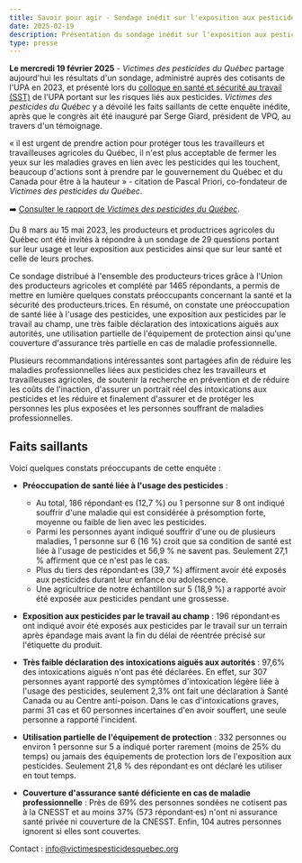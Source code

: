```yaml
---
title: Savoir pour agir - Sondage inédit sur l'exposition aux pesticides des agriculteurs·trices québécois·es
date: 2025-02-19
description: Présentation du sondage inédit sur l'exposition aux pesticides des agriculteurs·trices québécois·es
type: presse 
---
```

**Le mercredi 19 février 2025** - *Victimes des pesticides du Québec* partage aujourd'hui les résultats d'un sondage, administré auprès des cotisants de l'UPA en 2023, et présenté lors du [colloque en santé et sécurité au travail (SST)](https://www.upa.qc.ca/producteur/sante-securite-et-mieux-etre/sante-et-securite/colloque-sst) de l'UPA portant sur les risques liés aux pesticides. *Victimes des pesticides du Québec* y a dévoilé les faits saillants de cette enquête inédite, après que le congrès ait été inauguré par Serge Giard, président de VPQ, au travers d'un témoignage. 

« il est urgent de prendre action pour protéger tous les travailleurs et travailleuses agricoles du Québec, il n'est plus acceptable de fermer les yeux sur les maladies graves en lien avec les pesticides qui les touchent, beaucoup d'actions sont à prendre par le gouvernement du Québec et du Canada pour être à la hauteur » - citation de Pascal Priori, co-fondateur de *Victimes des pesticides du Québec*.

➡️ [Consulter le rapport de *Victimes des pesticides du Québec*](VPQ_Rapport_Sondage_VPQ-18-02-2025Vf.pdf).

Du 8 mars au 15 mai 2023, les producteurs et productrices agricoles du Québec ont été invités à répondre à un sondage de 29 questions portant sur leur usage et leur exposition aux pesticides ainsi que sur leur santé et celle de leurs proches.

Ce sondage distribué à l'ensemble des producteurs·trices grâce à l'Union des producteurs agricoles et complété par 1465 répondants, a permis de mettre en lumière quelques constats préoccupants concernant la santé et la sécurité des producteurs.trices. En résumé, on constate une préoccupation de santé liée à l'usage des pesticides, une exposition aux pesticides par le travail au champ, une très faible déclaration des intoxications aiguës aux autorités, une utilisation partielle de l'équipement de protection ainsi qu'une couverture d'assurance très partielle en cas de maladie professionnelle.

Plusieurs recommandations intéressantes sont partagées afin de réduire les maladies professionnelles liées aux pesticides chez les travailleurs et travailleuses agricoles, de soutenir la recherche en prévention et de réduire les coûts de l'inaction, d'assurer un portrait réel des intoxications aux pesticides et les réduire et finalement d'assurer et de protéger les personnes les plus exposées et les personnes souffrant de maladies professionnelles.

## Faits saillants

Voici quelques constats préoccupants de cette enquête : 

- **Préoccupation de santé liée à l'usage des pesticides** :
  - Au total, 186 répondant·es (12,7 %) ou 1 personne sur 8 ont indiqué souffrir d'une maladie qui est considérée à présomption forte, moyenne ou faible de lien avec les pesticides.
  - Parmi les personnes ayant indiqué souffrir d'une ou de plusieurs maladies, 1 personne sur 6 (16 %) croit que sa condition de santé est liée à l'usage de pesticides et 56,9 % ne savent pas. Seulement 27,1 % affirment que ce n'est pas le cas.
  - Plus du tiers des répondant·es (39,7 %) affirment avoir été exposés aux pesticides durant leur enfance ou adolescence.
  - Une agricultrice de notre échantillon sur 5 (18,9 %) a rapporté avoir été exposée aux pesticides pendant une grossesse.

- **Exposition aux pesticides par le travail au champ** : 196 répondant·es ont indiqué avoir été exposés aux pesticides par le travail sur un terrain après épandage mais avant la fin du délai de réentrée précisé sur l'étiquette du produit.
- **Très faible déclaration des intoxications aiguës aux autorités** : 97,6% des intoxications aiguës n'ont pas été déclarées. En effet, sur 307 personnes ayant rapporté des symptômes d'intoxication légère liée à l'usage des pesticides, seulement 2,3% ont fait une déclaration à Santé Canada ou au Centre anti-poison. Dans le cas d'intoxications graves, parmi 31 cas et 60 personnes incertaines d'en avoir souffert, une seule personne a rapporté l'incident.
- **Utilisation partielle de l'équipement de protection** : 332 personnes ou environ 1 personne sur 5 a indiqué porter rarement (moins de 25% du temps) ou jamais des équipements de protection lors de l'exposition aux pesticides. Seulement 21,8 % des répondant·es ont déclaré les utiliser en tout temps.
- **Couverture d'assurance santé déficiente en cas de maladie professionnelle** : Près de 69% des personnes sondées ne cotisent pas à la CNESST et au moins 37% (573 répondant·es) n'ont ni assurance santé privée ni couverture de la CNESST. Enfin, 104 autres personnes ignorent si elles sont couvertes.

Contact : info@victimespesticidesquebec.org